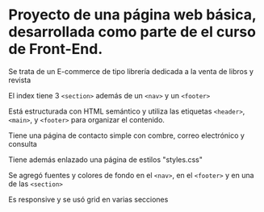 # Proyecto de una página web básica, desarrollada como parte de el curso de Front-End.

Se trata de un E-commerce de tipo librería dedicada a la venta de libros y revista

El index tiene 3 `<section>` además de un `<nav>` y un `<footer>`

Está estructurada con HTML semántico y utiliza las etiquetas `<header>`, `<main>`, y `<footer>` para organizar el contenido. 

Tiene una página de contacto simple con combre, correo electrónico y consulta 

Tiene además enlazado una página de estilos "styles.css"

Se agregó fuentes y colores de fondo en el `<nav>`, en el `<footer>` y en una de las `<section>`

Es responsive y se usó grid en varias secciones